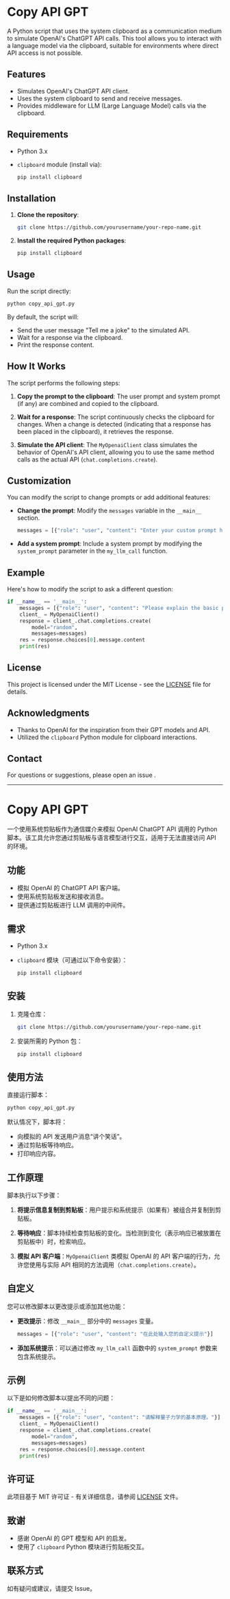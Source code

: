 # Copy API GPT

A Python script that uses the system clipboard as a communication medium to simulate OpenAI's ChatGPT API calls. This tool allows you to interact with a language model via the clipboard, suitable for environments where direct API access is not possible.

## Features

- Simulates OpenAI's ChatGPT API client.
- Uses the system clipboard to send and receive messages.
- Provides middleware for LLM (Large Language Model) calls via the clipboard.

## Requirements

- Python 3.x
- `clipboard` module (install via):

  ```bash
  pip install clipboard
  ```

## Installation

1. **Clone the repository**:

   ```bash
   git clone https://github.com/yourusername/your-repo-name.git
   ```

2. **Install the required Python packages**:

   ```bash
   pip install clipboard
   ```

## Usage

Run the script directly:

```bash
python copy_api_gpt.py
```

By default, the script will:

- Send the user message "Tell me a joke" to the simulated API.
- Wait for a response via the clipboard.
- Print the response content.

## How It Works

The script performs the following steps:

1. **Copy the prompt to the clipboard**: The user prompt and system prompt (if any) are combined and copied to the clipboard.

2. **Wait for a response**: The script continuously checks the clipboard for changes. When a change is detected (indicating that a response has been placed in the clipboard), it retrieves the response.

3. **Simulate the API client**: The `MyOpenaiClient` class simulates the behavior of OpenAI's API client, allowing you to use the same method calls as the actual API (`chat.completions.create`).

## Customization

You can modify the script to change prompts or add additional features:

- **Change the prompt**: Modify the `messages` variable in the `__main__` section.

  ```python
  messages = [{"role": "user", "content": "Enter your custom prompt here"}]
  ```

- **Add a system prompt**: Include a system prompt by modifying the `system_prompt` parameter in the `my_llm_call` function.

## Example

Here's how to modify the script to ask a different question:

```python
if __name__ == '__main__':
    messages = [{"role": "user", "content": "Please explain the basic principles of quantum mechanics."}]
    client_ = MyOpenaiClient()
    response = client_.chat.completions.create(
        model="random",
        messages=messages)
    res = response.choices[0].message.content
    print(res)
```

## License

This project is licensed under the MIT License - see the [LICENSE](LICENSE) file for details.

## Acknowledgments

- Thanks to OpenAI for the inspiration from their GPT models and API.
- Utilized the `clipboard` Python module for clipboard interactions.

## Contact

For questions or suggestions, please open an issue .

---
# Copy API GPT

一个使用系统剪贴板作为通信媒介来模拟 OpenAI ChatGPT API 调用的 Python 脚本。该工具允许您通过剪贴板与语言模型进行交互，适用于无法直接访问 API 的环境。

## 功能

- 模拟 OpenAI 的 ChatGPT API 客户端。
- 使用系统剪贴板发送和接收消息。
- 提供通过剪贴板进行 LLM 调用的中间件。

## 需求

- Python 3.x
- `clipboard` 模块（可通过以下命令安装）：

  ```bash
  pip install clipboard
  ```

## 安装

1. 克隆仓库：

   ```bash
   git clone https://github.com/yourusername/your-repo-name.git
   ```

2. 安装所需的 Python 包：

   ```bash
   pip install clipboard
   ```

## 使用方法

直接运行脚本：

```bash
python copy_api_gpt.py
```

默认情况下，脚本将：

- 向模拟的 API 发送用户消息“讲个笑话”。
- 通过剪贴板等待响应。
- 打印响应内容。

## 工作原理

脚本执行以下步骤：

1. **将提示信息复制到剪贴板**：用户提示和系统提示（如果有）被组合并复制到剪贴板。

2. **等待响应**：脚本持续检查剪贴板的变化。当检测到变化（表示响应已被放置在剪贴板中）时，检索响应。

3. **模拟 API 客户端**：`MyOpenaiClient` 类模拟 OpenAI 的 API 客户端的行为，允许您使用与实际 API 相同的方法调用（`chat.completions.create`）。

## 自定义

您可以修改脚本以更改提示或添加其他功能：

- **更改提示**：修改 `__main__` 部分中的 `messages` 变量。

  ```python
  messages = [{"role": "user", "content": "在此处输入您的自定义提示"}]
  ```

- **添加系统提示**：可以通过修改 `my_llm_call` 函数中的 `system_prompt` 参数来包含系统提示。

## 示例

以下是如何修改脚本以提出不同的问题：

```python
if __name__ == '__main__':
    messages = [{"role": "user", "content": "请解释量子力学的基本原理。"}]
    client_ = MyOpenaiClient()
    response = client_.chat.completions.create(
        model="random",
        messages=messages)
    res = response.choices[0].message.content
    print(res)
```

## 许可证

此项目基于 MIT 许可证 - 有关详细信息，请参阅 [LICENSE](LICENSE) 文件。

## 致谢

- 感谢 OpenAI 的 GPT 模型和 API 的启发。
- 使用了 `clipboard` Python 模块进行剪贴板交互。

## 联系方式

如有疑问或建议，请提交 Issue。
